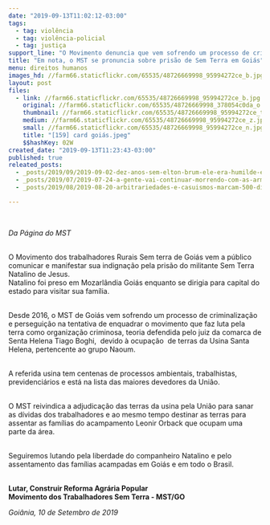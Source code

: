 ```yaml
---
date: "2019-09-13T11:02:12-03:00"
tags:
  - tag: violência
  - tag: violência-policial
  - tag: justiça
support_line: "​O Movimento denuncia que vem sofrendo um processo de criminalização e perseguição "
title: "Em nota, o MST se pronuncia sobre prisão de Sem Terra em Goiás"
menu: direitos humanos
images_hd: //farm66.staticflickr.com/65535/48726669998_95994272ce_b.jpg
layout: post
files:
  - link: //farm66.staticflickr.com/65535/48726669998_95994272ce_b.jpg
    original: //farm66.staticflickr.com/65535/48726669998_378054c0da_o.jpg
    thumbnail: //farm66.staticflickr.com/65535/48726669998_95994272ce_t.jpg
    medium: //farm66.staticflickr.com/65535/48726669998_95994272ce_z.jpg
    small: //farm66.staticflickr.com/65535/48726669998_95994272ce_n.jpg
    title: "[159] card goiás.jpeg"
    $$hashKey: 02W
created_date: "2019-09-13T11:23:43-03:00"
published: true
releated_posts:
  - _posts/2019/09/2019-09-02-dez-anos-sem-elton-brum-ele-era-humilde-e-gostava-de-ajudar-as-pessoas.md
  - _posts/2019/07/2019-07-24-a-gente-vai-continuar-morrendo-com-as-armas-ilegais-de-fazendeiros-critica-mst.md
  - _posts/2019/08/2019-08-20-arbitrariedades-e-casuismos-marcam-500-dias-da-prisao-de-lula.md

---
```

<p>&nbsp;</p>

<p><em>Da P&aacute;gina do MST</em></p>

<p><br />
O Movimento dos trabalhadores Rurais Sem terra de Goi&aacute;s vem a p&uacute;blico comunicar e manifestar sua indigna&ccedil;&atilde;o pela pris&atilde;o do militante Sem Terra Natalino de Jesus.<br />
Natalino foi preso em Mozarl&acirc;ndia Goi&aacute;s enquanto se dirigia para capital do estado para visitar sua fam&iacute;lia.&nbsp;</p>

<p><br />
Desde 2016, o MST de Goi&aacute;s vem sofrendo um processo de criminaliza&ccedil;&atilde;o e persegui&ccedil;&atilde;o na tentativa de enquadrar o movimento que faz luta pela terra como organiza&ccedil;&atilde;o criminosa, teoria defendida pelo juiz da comarca de Senta Helena Tiago Boghi,&nbsp; devido &agrave; ocupa&ccedil;&atilde;o&nbsp; de terras da Usina Santa Helena, pertencente ao grupo Naoum.&nbsp;</p>

<p><br />
A referida usina tem centenas de processos ambientais, trabalhistas, previdenci&aacute;rios e est&aacute; na lista das maiores devedores da Uni&atilde;o.&nbsp;</p>

<p><br />
O MST reivindica a adjudica&ccedil;&atilde;o das terras da usina pela Uni&atilde;o para sanar as d&iacute;vidas dos trabalhadores e ao mesmo tempo destinar as terras para assentar as fam&iacute;lias do acampamento Leonir Orback que ocupam uma parte da &aacute;rea.&nbsp;&nbsp;</p>

<p><br />
Seguiremos lutando pela liberdade do companheiro Natalino e pelo assentamento das fam&iacute;lias acampadas em Goi&aacute;s e em todo o Brasil.&nbsp;</p>

<p><br />
<strong>Lutar, Construir Reforma Agr&aacute;ria Popular<br />
Movimento dos Trabalhadores Sem Terra - MST/GO</strong></p>

<p><em>Goi&acirc;nia, 10 de Setembro de 2019</em></p>
